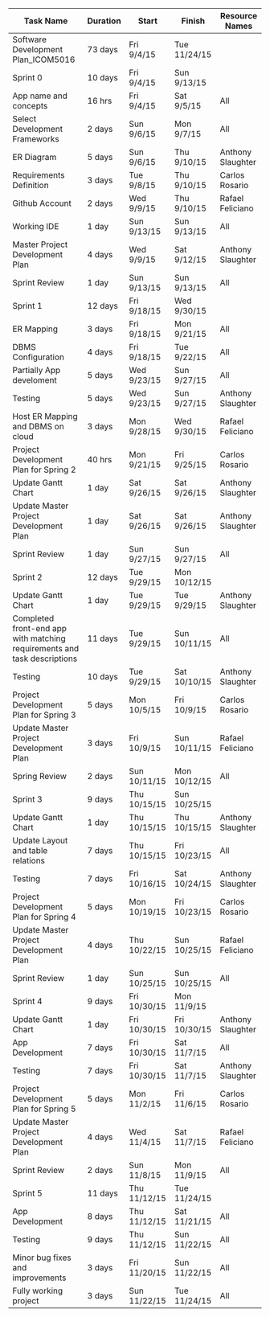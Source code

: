
|Task Name	|Duration|	Start|	Finish	|Resource Names|
|-----------|--------|-------|----------|--------------|
Software Development Plan_ICOM5016|73 days|Fri 9/4/15|Tue 11/24/15|
Sprint 0|10 days|Fri 9/4/15|Sun 9/13/15|
App name and concepts|16 hrs|Fri 9/4/15|Sat 9/5/15|All
Select Development Frameworks|2 days|Sun 9/6/15|Mon 9/7/15|All
ER Diagram|5 days|Sun 9/6/15|Thu 9/10/15|Anthony Slaughter
Requirements Definition|3 days|Tue 9/8/15|Thu 9/10/15|Carlos Rosario
Github Account|2 days|Wed 9/9/15|Thu 9/10/15|Rafael Feliciano
Working IDE|1 day|Sun 9/13/15|Sun 9/13/15|All
Master Project Development Plan|4 days|Wed 9/9/15|Sat 9/12/15|Anthony Slaughter
Sprint Review|1 day|Sun 9/13/15|Sun 9/13/15|All
Sprint 1|12 days|Fri 9/18/15|Wed 9/30/15|
ER Mapping|3 days|Fri 9/18/15|Mon 9/21/15|All
DBMS Configuration|4 days|Fri 9/18/15|Tue 9/22/15|All
Partially App develoment|5 days|Wed 9/23/15|Sun 9/27/15|All
Testing|5 days|Wed 9/23/15|Sun 9/27/15|Anthony Slaughter
Host ER Mapping and DBMS on cloud|3 days|Mon 9/28/15|Wed 9/30/15|Rafael Feliciano
Project Development Plan for Spring 2|40 hrs|Mon 9/21/15|Fri 9/25/15|Carlos Rosario
Update Gantt Chart|1 day|Sat 9/26/15|Sat 9/26/15|Anthony Slaughter
Update Master Project Development Plan|1 day|Sat 9/26/15|Sat 9/26/15|Anthony Slaughter
Sprint Review|1 day|Sun 9/27/15|Sun 9/27/15|All
Sprint 2|12 days|Tue 9/29/15|Mon 10/12/15|
Update Gantt Chart|1 day|Tue 9/29/15|Tue 9/29/15|Anthony Slaughter
Completed front-end app with matching requirements and task descriptions|11 days|Tue 9/29/15|Sun 10/11/15|All
Testing|10 days|Tue 9/29/15|Sat 10/10/15|Anthony Slaughter
Project Development Plan for Spring 3|5 days|Mon 10/5/15|Fri 10/9/15|Carlos Rosario
Update Master Project Development Plan|3 days|Fri 10/9/15|Sun 10/11/15|Rafael Feliciano
Spring Review|2 days|Sun 10/11/15|Mon 10/12/15|All
Sprint 3|9 days|Thu 10/15/15|Sun 10/25/15|
Update Gantt Chart|1 day|Thu 10/15/15|Thu 10/15/15|Anthony Slaughter
Update Layout and table relations|7 days|Thu 10/15/15|Fri 10/23/15|All
Testing|7 days|Fri 10/16/15|Sat 10/24/15|Anthony Slaughter
Project Development Plan for Spring 4|5 days|Mon 10/19/15|Fri 10/23/15|Carlos Rosario
Update Master Project Development Plan|4 days|Thu 10/22/15|Sun 10/25/15|Rafael Feliciano
Sprint Review|1 day|Sun 10/25/15|Sun 10/25/15|All
Sprint 4|9 days|Fri 10/30/15|Mon 11/9/15|
Update Gantt Chart|1 day|Fri 10/30/15|Fri 10/30/15|Anthony Slaughter
App Development|7 days|Fri 10/30/15|Sat 11/7/15|All
Testing|7 days|Fri 10/30/15|Sat 11/7/15|Anthony Slaughter
Project Development Plan for Spring 5|5 days|Mon 11/2/15|Fri 11/6/15|Carlos Rosario
Update Master Project Development Plan|4 days|Wed 11/4/15|Sat 11/7/15|Rafael Feliciano
Sprint Review|2 days|Sun 11/8/15|Mon 11/9/15|All
Sprint 5|11 days|Thu 11/12/15|Tue 11/24/15|
App Development|8 days|Thu 11/12/15|Sat 11/21/15|All
Testing|9 days|Thu 11/12/15|Sun 11/22/15|All
Minor bug fixes and improvements|3 days|Fri 11/20/15|Sun 11/22/15|All
Fully working project|3 days|Sun 11/22/15|Tue 11/24/15|All


